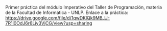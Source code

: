 Primer práctica del módulo Imperativo del Taller de Programación, materia de la Facultad de Informática - UNLP. 
Enlace a la práctica: https://drive.google.com/file/d/1qwDKlQk9MB_U-7R1l0OdJ6r6Liy3VjCG/view?usp=sharing

